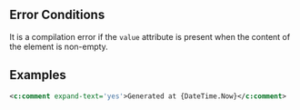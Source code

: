 ## Error Conditions

It is a compilation error if the `value` attribute is present when the content of the element is non-empty.

## Examples

```xml
<c:comment expand-text='yes'>Generated at {DateTime.Now}</c:comment>
```
